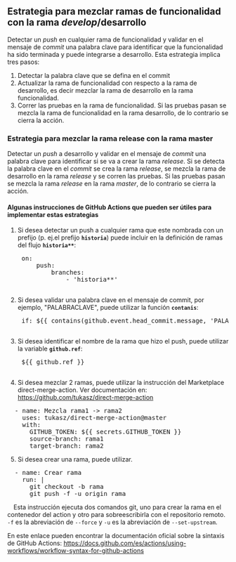 ## Estrategia para mezclar ramas de funcionalidad con la rama *develop*/desarrollo

Detectar un *push* en cualquier rama de funcionalidad y validar en el mensaje de *commit* una palabra clave para identificar que la funcionalidad ha sido terminada y puede integrarse a desarrollo. Esta estrategia implica tres pasos:
1. Detectar la palabra clave que se defina en el commit
2. Actualizar la rama de funcionalidad con respecto a la rama de desarrollo, es decir mezclar la rama de desarrollo en la rama funcionalidad.
3. Correr las pruebas en la rama de funcionalidad. Si las pruebas pasan se mezcla la rama de funcionalidad en la rama desarrollo, de lo contrario se cierra la acción.

### Estrategia para mezclar la rama release con la rama master
Detectar un *push* a desarrollo y validar en el mensaje de *commit* una palabra clave para identificar si se va a crear la rama *release*. Si se detecta la palabra clave en el *commit* se crea la rama *release*, se mezcla la rama de desarrollo en la rama *release* y se corren las pruebas. Si las pruebas pasan se mezcla la rama *release* en la rama *master*, de lo contrario se cierra la acción.

#### Algunas instrucciones de GitHub Actions que pueden ser útiles para implementar estas estrategias
1. Si desea detectar un push a cualquier rama que este nombrada con un prefijo (p. ej.el prefijo <code>**historia**</code>) puede incluir en la definición de ramas del flujo <code><b>historia**</b></code>:
    <pre>
    on:
        push:
            branches:
                - 'historia**'
    </pre>
2. Si desea validar una palabra clave en el mensaje de commit, por ejemplo, "PALABRACLAVE", puede utilizar la función <code><b>contanis</b></code>:
    <pre>
    if: $&#123;&#123; contains(github.event.head_commit.message, 'PALABRACLAVE') &rcub;&rcub;
    </pre>
3. Si desea identificar el nombre de la rama que hizo el push, puede utilizar la variable <code><b>github.ref</b></code>:
    <pre>
    $&#123;&#123; github.ref &rcub;&rcub;
    </pre>
4. Si desea mezclar 2 ramas, puede utilizar la instrucción del Marketplace direct-merge-action. Ver documentación en: https://github.com/tukasz/direct-merge-action
<pre>
  - name: Mezcla rama1 -> rama2
    uses: tukasz/direct-merge-action@master
    with:
      GITHUB_TOKEN: $&#123;&#123; secrets.GITHUB_TOKEN &rcub;&rcub;
      source-branch: rama1
      target-branch: rama2
</pre>
5. Si desea crear una rama, puede utilizar.
<pre>
  - name: Crear rama
    run: |
      git checkout -b rama
      git push -f -u origin rama
</pre>
    
&emsp;Esta instrucción ejecuta dos comandos git, uno para crear la rama en el contenedor del action y otro para sobreescribirla con el repositorio remoto. <code>-f</code> es la abreviación de <code>--force</code> y <code>-u</code> es la abreviación de <code>--set-upstream</code>.
    
En este enlace pueden encontrar la documentación oficial sobre la sintaxis de GitHub Actions: https://docs.github.com/es/actions/using-workflows/workflow-syntax-for-github-actions
    
